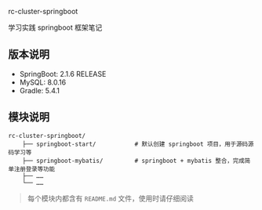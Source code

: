 rc-cluster-springboot

学习实践 springboot 框架笔记

## 版本说明

* SpringBoot: 2.1.6 RELEASE
* MySQL: 8.0.16
* Gradle: 5.4.1

## 模块说明

```
rc-cluster-springboot/
    ├── springboot-start/           # 默认创建 springboot 项目，用于源码源码学习等
    ├── springboot-mybatis/         # springboot + mybatis 整合，完成简单注册登录等功能
    ├── ……
    └── ……
```

>每个模块内都含有 `README.md` 文件，使用时请仔细阅读
